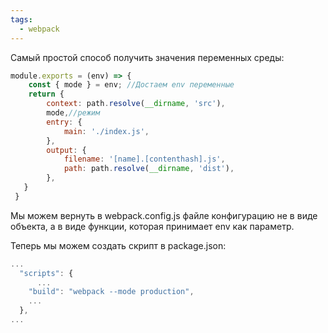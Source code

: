 ```yaml
---
tags:
  - webpack
---
```


Самый простой способ получить значения переменных среды:

```js
module.exports = (env) => {
    const { mode } = env; //Достаем env переменные
    return {
        context: path.resolve(__dirname, 'src'),
        mode,//режим
        entry: {
            main: './index.js',
        },
        output: {
            filename: '[name].[contenthash].js',
            path: path.resolve(__dirname, 'dist'),
        },
   }
 }
```

Мы можем вернуть в webpack.config.js файле конфигурацию не в виде объекта, а в виде функции, которая принимает env как параметр.

Теперь мы можем создать скрипт в package.json:

```js
...
  "scripts": {
	  ...
    "build": "webpack --mode production",
    ...
  },
...
```
